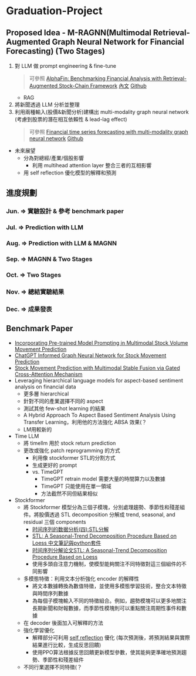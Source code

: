 # Graduation-Project
## Proposed Idea - M-RAGNN(Multimodal Retrieval-Augmented Graph Neural Network for Financial Forecasting) (Two Stages)
1. 對 LLM 做 prompt engineering & fine-tune
   > 可參照 [AlphaFin: Benchmarking Financial Analysis with Retrieval-Augmented Stock-Chain Framework](https://arxiv.org/abs/2403.12582)
   > [內文](https://arxiv.org/html/2403.12582v1)
   > [Github](https://github.com/AlphaFin-proj/AlphaFin)
   * RAG
2. 將新聞透過 LLM 分析並整理
3. 利用兩種輸入(股價&新聞分析)建構出 multi-modality graph neural network (考慮到股票的潛在相互依賴性 & lead-lag effect)
   > 可參照 [Financial time series forecasting with multi-modality graph neural network](https://www.sciencedirect.com/science/article/pii/S003132032100399X)
   > [Github](https://github.com/finint/MAGNN)
* 未來展望
   * 分為對總經/產業/個股影響
      * 利用 multihead attention layer 整合三者的互相影響
   * 用 self reflection 優化模型的解釋和預測

## 進度規劃
### Jun. => 實驗設計 & 參考 benchmark paper
### Jul. => Prediction with LLM
### Aug. => Prediction with LLM & MAGNN
### Sep. => MAGNN & Two Stages
### Oct. => Two Stages
### Nov. => 總結實驗結果
### Dec. => 成果發表

## Benchmark Paper
* [Incorporating Pre-trained Model Prompting in Multimodal Stock Volume Movement Prediction](https://arxiv.org/abs/2309.05608)
* [ChatGPT Informed Graph Neural Network for Stock Movement Prediction](https://arxiv.org/abs/2306.03763)
* [Stock Movement Prediction with Multimodal Stable Fusion via Gated Cross-Attention Mechanism](https://arxiv.org/abs/2406.06594)
* Leveraging hierarchical language models for aspect-based sentiment analysis on financial data
  * 更多層 hierarchical
  * 針對不同的產業選擇不同的 aspect
  * 測試其他 few-shot learning 的結果
  * A Hybrid Approach To Aspect Based Sentiment Analysis Using Transfer Learning，利用他的方法強化 ABSA 效果(？
  * LM用較新的
* Time LLM
  * 將 timellm 用於 stock return prediction
  * 更改或強化 patch reprogramming 的方式
    * 利用像 stockformer STL的分割方式
    * 生成更好的 prompt
    * vs. TimeGPT
      * TimeGPT retrain model 需要大量的時間算力以及數據
      * TimeGPT 只能使用在單一領域
      * 方法截然不同但結果相似
* Stockformer
  * 將 Stockformer 模型分為三個子模塊，分別處理趨勢、季節性和殘差組件。將股價透過 STL decomposition 分解成 trend, seasonal, and residual 三個 components 
    * [时间序列的数据分析(四):STL分解](https://aitechtogether.com/python/59882.html)
    * [STL: A Seasonal-Trend Decomposition Procedure Based on Loess 中文筆記與python套件](https://medium.com/@a0922/stl-a-seasonal-trend-decomposition-procedure-based-on-loess-%E4%B8%AD%E6%96%87%E7%AD%86%E8%A8%98%E8%88%87python%E5%A5%97%E4%BB%B6-190228b9c700)
    * [时间序列分解论文STL: A Seasonal-Trend Decomposition Procedure Based on Loess](https://blog.csdn.net/qq_44384577/article/details/109222247)
    * 使用多頭自注意力機制，使模型能夠關注不同特徵對這三個組件的不同影響
  * 多模態特徵：利用文本分析強化 encoder 的解釋性
    * 將文本數據轉換為數值特徵，並使用多模態學習技術，整合文本特徵與時間序列數據
    * 為每個子模塊輸入不同的特徵組合。例如，趨勢模塊可以更多地關注長期新聞和財報數據，而季節性模塊則可以重點關注周期性事件和數據
  * 在 decoder 後面加入可解釋的方法
  * 強化學習優化
    * 解釋部分可利用 [self reflection](https://arxiv.org/abs/2303.11366) 優化 (每次預測後，將預測結果與實際結果進行比較，生成反思回饋)
    * 使用PPO算法根據反思回饋更新模型參數，使其能夠更準確地預測趨勢、季節性和殘差組件
  * 不同行業選擇不同特徵(？
